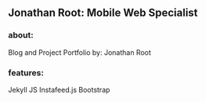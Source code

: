 ## Jonathan Root: Mobile Web Specialist
### about:
Blog and Project Portfolio by: Jonathan Root
### features:
Jekyll JS
Instafeed.js
Bootstrap

